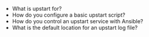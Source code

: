 - What is upstart for?
- How do you configure a basic upstart script?
- How do you control an upstart service with Ansible?
- What is the default location for an upstart log file?
